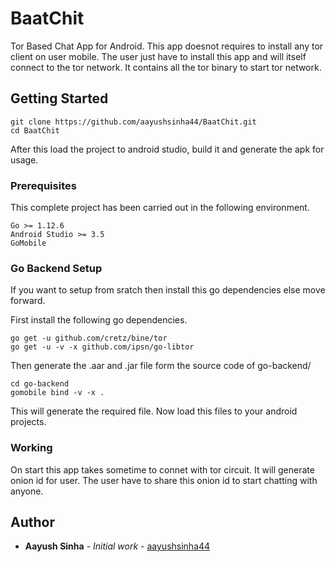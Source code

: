 # BaatChit

Tor Based Chat App for Android. 
This app doesnot requires to install any tor client on user mobile. 
The user just have to install this app and will itself connect to the tor network.
It contains all the tor binary to start tor network. 


## Getting Started

```
git clone https://github.com/aayushsinha44/BaatChit.git
cd BaatChit
```

After this load the project to android studio, build it and generate the apk for usage.

### Prerequisites

This complete project has been carried out in the following environment.

```
Go >= 1.12.6
Android Studio >= 3.5
GoMobile 
```

### Go Backend Setup

If you want to setup from sratch then install this go dependencies else move forward.

First install the following go dependencies.

```
go get -u github.com/cretz/bine/tor
go get -u -v -x github.com/ipsn/go-libtor
```

Then generate the .aar and .jar file form the source code of go-backend/

```
cd go-backend
gomobile bind -v -x .
```
This will generate the required file. Now load this files to your android projects.


### Working

On start this app takes sometime to connet with tor circuit. It will generate onion id for user. 
The user have to share this onion id to start chatting with anyone.


## Author

* **Aayush Sinha** - *Initial work* - [aayushsinha44](https://github.com/aayushsinha44)
